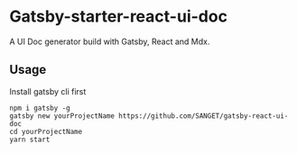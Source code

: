 # Gatsby-starter-react-ui-doc

A UI Doc generator build with Gatsby, React and Mdx.

## Usage

Install gatsby cli first

```shell
npm i gatsby -g
gatsby new yourProjectName https://github.com/SANGET/gatsby-react-ui-doc
cd yourProjectName
yarn start
```
